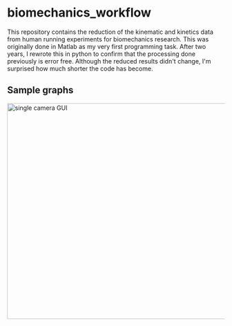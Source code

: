 # biomechanics_workflow
This repository contains the reduction of the kinematic and kinetics data from
human running experiments for biomechanics research. This was originally done in
Matlab as my very first programming task. After two years, I rewrote this in 
python to confirm that the processing done previously is error free. Although 
the reduced results didn't change, I'm surprised how much shorter the code has 
become.

## Sample graphs
<img 
src="https://github.com/Taireyune/multi_cam_pose/blob/master/images/cam_GUI.png" 
width="810" height="500" alt="single camera GUI">